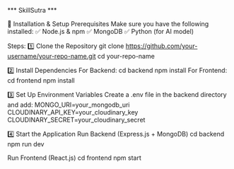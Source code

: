   *** SkillSutra ***
  
🚀 Installation & Setup
Prerequisites
Make sure you have the following installed:
✅ Node.js & npm 
✅ MongoDB 
✅ Python (for AI model)

Steps:
1️⃣ Clone the Repository
git clone https://github.com/your-username/your-repo-name.git
cd your-repo-name

2️⃣ Install Dependencies
For Backend:
cd backend
npm install
For Frontend:
cd frontend
npm install

3️⃣ Set Up Environment Variables
Create a .env file in the backend directory and add:
MONGO_URI=your_mongodb_uri
CLOUDINARY_API_KEY=your_cloudinary_key
CLOUDINARY_SECRET=your_cloudinary_secret

4️⃣ Start the Application
Run Backend (Express.js + MongoDB)
cd backend
npm run dev

Run Frontend (React.js)
cd frontend
npm start
